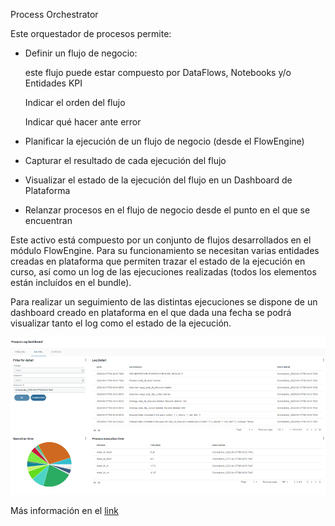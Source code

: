 Process Orchestrator

Este orquestador de procesos permite:

- Definir un flujo de negocio:

  este flujo puede estar compuesto por DataFlows, Notebooks y/o Entidades KPI

  Indicar el orden del flujo

  Indicar qué hacer ante error

- Planificar la ejecución de un flujo de negocio (desde el FlowEngine)

- Capturar el resultado de cada ejecución del flujo

- Visualizar el estado de la ejecución del flujo en un Dashboard de Plataforma

- Relanzar procesos en el flujo de negocio desde el punto en el que se encuentran

Este activo está compuesto por un conjunto de flujos desarrollados en el módulo FlowEngine. Para su funcionamiento se necesitan varias entidades creadas en plataforma que permiten trazar el estado de la ejecución en curso, así como un log de las ejecuciones realizadas (todos los elementos están incluídos en el bundle).

Para realizar un seguimiento de las distintas ejecuciones se dispone de un dashboard creado en plataforma en el que dada una fecha se podrá visualizar tanto el log como el estado de la ejecución.

![Dashboard](./bundle_extras/dashboard.png)


Más información en el [link](https://onesaitplatform-es.refined.site/space/DOC/3456860333)